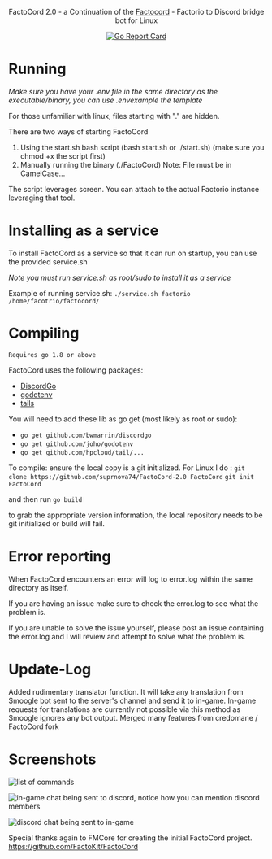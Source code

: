 <p align="center">FactoCord 2.0 - a Continuation of the <a href="https://github.com/FactoKit/FactoCord">Factocord</a> - Factorio to Discord bridge bot for Linux</p>
<p align="center">
<a href="https://goreportcard.com/report/github.com/thecmdradama/FactoCord-2.0"><img src="https://goreportcard.com/badge/github.com/thecmdradama/FactoCord-2.0" alt="Go Report Card"></a>
</p>

# Running
*Make sure you have your .env file in the same directory as the executable/binary, you can use .envexample the template*

For those unfamiliar with linux, files starting with "." are hidden. 

There are two ways of starting FactoCord

1. Using the start.sh bash script (bash start.sh or ./start.sh) (make sure you chmod +x the script first)
2. Manually running the binary (./FactoCord) Note: File must be in CamelCase... 

The script leverages screen.  You can attach to the actual Factorio instance leveraging that tool.

# Installing as a service

To install FactoCord as a service so that it can run on startup, you can use the provided service.sh

*Note you must run service.sh as root/sudo to install it as a service*

Example of running service.sh:
`./service.sh factorio /home/facotrio/factocord/`


# Compiling

`Requires go 1.8 or above`

FactoCord uses the following packages:

- [DiscordGo](https://github.com/bwmarrin/discordgo)
- [godotenv](https://github.com/joho/godotenv/)
- [tails](https://github.com/hpcloud/tail)

You will need to add these lib as go get (most likely as root or sudo):

- `go get github.com/bwmarrin/discordgo`
- `go get github.com/joho/godotenv`
- `go get github.com/hpcloud/tail/...`

To compile:
ensure the local copy is a git initialized.  For Linux I do :
`git clone https://github.com/suprnova74/FactoCord-2.0 FactoCord`
`git init FactoCord`

and then run `go build`

to grab the appropriate version information, the local repository needs to be git initialized or build will fail.


# Error reporting

When FactoCord encounters an error will log to error.log within the same directory as itself.

If you are having an issue make sure to check the error.log to see what the problem is.

If you are unable to solve the issue yourself, please post an issue containing the error.log and I will review and attempt to solve what the problem is.

# Update-Log

Added rudimentary translator function.  It will take any translation from Smoogle bot sent to the server's channel and send it to in-game.   In-game requests for translations are currently not possible via this method as Smoogle ignores any bot output.
Merged many features from credomane / FactoCord fork


# Screenshots

<p><img src="https://i.imgur.com/nrPMtBK.png" alt="list of commands"></p>
<p><img src="http://i.imgur.com/dztOTrk.png" alt="in-game chat being sent to discord, notice how you can mention discord members"></p>
<p><img src="http://i.imgur.com/Npl0vBb.png" alt="discord chat being sent to in-game"></p>


Special thanks again to FMCore for creating the initial FactoCord project. https://github.com/FactoKit/FactoCord


